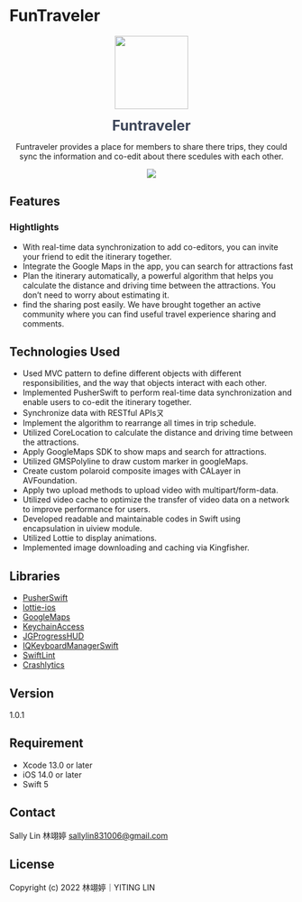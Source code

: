 # FunTraveler
<p align="center">
  <img src="https://i.ibb.co/FXpy4Dd/1-4x.png" width="130" height="130"/>
</p>

<p align="center">
<span style="color: #3D4659; font-size: 25px; font-weight:bold" > Funtraveler </span>
</p>

<p align="center">
Funtraveler provides a place for members to share there trips, they could sync the information and co-edit about there scedules with each other.
</p>


<p align="center">
    <a href="https://apps.apple.com/tw/app/funtraveler/id1619742562"><img src="https://developer.apple.com/assets/elements/badges/download-on-the-app-store.svg"></a>
</p>

## Features

### Hightlights

- With real-time data synchronization to add co-editors, you can invite your friend to edit the itinerary together.
- Integrate the Google Maps in the app, you can search for attractions fast
- Plan the itinerary automatically, a powerful algorithm that helps you calculate the distance and driving time between the attractions. You don’t need to worry about estimating it.
- find the sharing post easily. We have brought together an active community where you can find useful travel experience sharing and comments.


## Technologies Used

- Used MVC pattern to define different objects with different responsibilities, and the way that objects interact with each other.
- Implemented PusherSwift to perform real-time data synchronization and enable users to co-edit the itinerary together.
- Synchronize data with RESTful APIsㄡ
- Implement the algorithm to rearrange all times in trip schedule.
- Utilized CoreLocation to calculate the distance and driving time between the attractions.
- Apply GoogleMaps SDK to show maps and search for attractions.
- Utilized GMSPolyline to draw custom marker in googleMaps.
- Create custom polaroid composite images with CALayer in AVFoundation.
- Apply two upload methods to upload video with multipart/form-data.
- Utilized video cache to optimize the transfer of video data on a network to improve performance for users.
- Developed readable and maintainable codes in Swift using encapsulation in uiview module.
- Utilized Lottie to display animations.
- Implemented image downloading and caching via Kingfisher.

## Libraries
  * [PusherSwift](https://github.com/pusher/pusher-websocket-swift)
  * [lottie-ios](https://github.com/airbnb/lottie-ios)
  * [GoogleMaps](https://developers.google.com/maps/documentation/ios-sdk/)
  * [KeychainAccess](https://github.com/kishikawakatsumi/KeychainAccess)
  * [JGProgressHUD](https://github.com/JonasGessner/JGProgressHUD)
  * [IQKeyboardManagerSwift](https://github.com/hackiftekhar/IQKeyboardManager)
  * [SwiftLint](https://github.com/realm/SwiftLint)
  * [Crashlytics](https://firebase.google.com/products/crashlytics?hl=en)

## Version
1.0.1

## Requirement
- Xcode 13.0 or later
- iOS 14.0 or later
- Swift 5

## Contact
Sally Lin 林翊婷
sallylin831006@gmail.com

## License
Copyright (c) 2022 林翊婷｜YITING LIN
